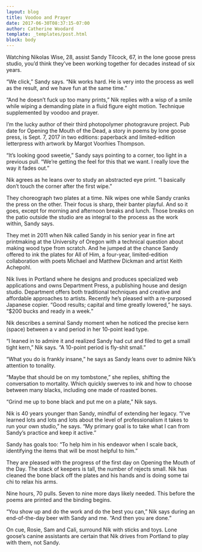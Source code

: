 ```yaml
---
layout: blog
title: Voodoo and Prayer
date: 2017-06-30T08:37:15-07:00
author: Catherine Woodard
template: _templates/post.html
block: body
---
```


Watching Nikolas Wise, 28, assist Sandy Tilcock, 67, in the lone goose press studio, you’d think they’ve been working together for decades instead of six years.

“We click,” Sandy says. “Nik works hard. He is very into the process as well as the result, and we have fun at the same time.”

“And he doesn’t fuck up too many prints,” Nik replies with a wisp of a smile while wiping a demanding plate in a fluid figure eight motion. Technique supplemented by voodoo and prayer.

I’m the lucky author of their third photopolymer photogravure project. Pub date for Opening the Mouth of the Dead, a story in poems by lone goose press, is Sept. 7, 2017 in two editions: paperback and limited-edition letterpress with artwork by Margot Voorhies Thompson.

“It’s looking good sweetie,” Sandy says pointing to a corner, too light in a previous pull. “We’re getting the feel for this that we want. I really love the way it fades out.”

Nik agrees as he leans over to study an abstracted eye print. “I basically don’t touch the corner after the first wipe.”

They choreograph two plates at a time. Nik wipes one while Sandy cranks the press on the other. Their focus is sharp, their banter playful. And so it goes, except for morning and afternoon breaks and lunch. Those breaks on the patio outside the studio are as integral to the process as the work within, Sandy says.

They met in 2011 when Nik called Sandy in his senior year in fine art printmaking at the University of Oregon with a technical question about making wood type from scratch. And he jumped at the chance Sandy offered to ink the plates for All of Him, a four-year, limited-edition collaboration with poets Michael and Matthew Dickman and artist Keith Achepohl.


Nik lives in Portland where he designs and produces specialized web applications and owns Department Press, a publishing house and design studio. Department offers both traditional techniques and creative and affordable approaches to artists. Recently he’s pleased with a re-purposed Japanese copier. “Good results; capital and time greatly lowered,” he says. “$200 bucks and ready in a week.”

Nik describes a seminal Sandy moment when he noticed the precise kern (space) between a v and period in her 10-point lead type.

“I leaned in to admire it and realized Sandy had cut and filed to get a small tight kern,” Nik says. “A 10-point period is fly-shit small.”

“What you do is frankly insane,” he says as Sandy leans over to admire Nik’s attention to tonality.

“Maybe that should be on my tombstone,” she replies, shifting the conversation to mortality. Which quickly swerves to ink and how to choose between many blacks, including one made of roasted bones.

“Grind me up to bone black and put me on a plate,” Nik says.

Nik is 40 years younger than Sandy, mindful of extending her legacy. “I’ve learned lots and lots and lots about the level of professionalism it takes to run your own studio,” he says. “My primary goal is to take what I can from Sandy’s practice and keep it active.”

Sandy has goals too: “To help him in his endeavor when I scale back, identifying the items that will be most helpful to him.”

They are pleased with the progress of the first day on Opening the Mouth of the Day. The stack of keepers is tall, the number of rejects small. Nik has cleaned the bone black off the plates and his hands and is doing some tai chi to relax his arms.

Nine hours, 70 pulls. Seven to nine more days likely needed. This before the poems are printed and the binding begins.

“You show up and do the work and do the best you can,” Nik says during an end-of-the-day beer with Sandy and me. “And then you are done.”

On cue, Rosie, Sam and Cali, surround Nik with sticks and toys. Lone goose’s canine assistants are certain that Nik drives from Portland to play with them, not Sandy.

